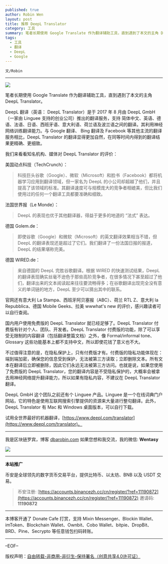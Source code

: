 ```yaml
---
published: true
author: Robin Wen
layout: post
title: 推荐 DeepL Translator
category: 工具
summary: 笔者长期使用 Google Translate 作为翻译辅助工具，直到遇到了本文的主角 DeepL Translator。DeepL 翻译（英语： DeepL Translator）是于 2017 年 8 月由 DeepL GmbH（一家由 Linguee 支持的创业公司）推出的翻译服务，支持 简体中文、英语、德语、法语、日语、西班牙语、意大利语、荷兰语及波兰语之间的翻译。其利用神经网络训练翻译能力。与 Google 翻译、 Bing 翻译及 Facebook 等其他主流的翻译服务相比，DeepL Translator 的翻译显得更加自然，在同等时间内得到的翻译结果更精确、更细致。DeepL GmbH 这个团队之前还有个 Linguee 产品。Linguee 是一个在线词典门户网站，它的特色是使用互联网搜索引擎提供的资源来大量进行整句翻译。此外，DeepL Translator 有 Mac 和 Windows 桌面版本，可以自行下载。
tags:
  - 工具
  - 翻译
  - DeepL
  - Google
---
```


`文/Robin`

***

![](https://cdn.dbarobin.com/hlb70bl.png)

笔者长期使用 Google Translate 作为翻译辅助工具，直到遇到了本文的主角 DeepL Translator。

DeepL 翻译（英语： DeepL Translator）是于 2017 年 8 月由 DeepL GmbH（一家由 Linguee 支持的创业公司）推出的翻译服务，支持 简体中文、英语、德语、法语、日语、西班牙语、意大利语、荷兰语及波兰语之间的翻译。其利用神经网络训练翻译能力。与 Google 翻译、 Bing 翻译及 Facebook 等其他主流的翻译服务相比，DeepL Translator 的翻译显得更加自然，在同等时间内得到的翻译结果更精确、更细致。

我们来看看知名机构、媒体对 DeepL Translator 的评价：

美国动点科技（TechCrunch）：

> 科技巨头谷歌（Google）、微软（Microsoft）和脸书（Facebook）都将机器学习应用到翻译领域，但一家名为 DeepL 的小公司却超越了他们，并且提高了该领域的标准。其翻译速度可与规模庞大的竞争者相媲美，但比我们使用过的任何一个翻译工具都要准确和细致。

法国世界报（Le Monde）：

> DeepL 的表现也优于其他翻译器，得益于更多的地道的 “法式” 表达。

德国 Golem.de：

> 即使谷歌（Google）和微软（Microsoft）的英文翻译效果相当不错，但 DeepL 的翻译表现还是超过了它们。我们翻译了一份法国日报的报道，DeepL 的结果堪称完美。

德国 WIRED.de：

> 来自德国的 DeepL 完胜谷歌翻译。根据 WIRED 的快速测试结果，DeepL 的翻译表现确实丝毫不逊色于那些高阶竞争者，在很多情况下甚至超过了他们，翻译出来的文本阅读起来往往要流畅得多；在谷歌翻译出现完全没有意义的单词链的地方，DeepL 至少可以猜出其中的联系。

官网还有意大利 La Stampa、西班牙阿贝塞报（ABC）、荷兰 RTL Z、意大利 la Repubblica、德国 Mobile Geeks、拉美 wwwhat's new 的评价，感兴趣读者可以自行查阅。

国内用户使用免费版的 DeepL Translator 就已经足够了。DeepL Translator 付费版有针对个人、团队、开发者。DeepL Translator 付费版的功能，除了可以享受无限制的内容翻译（包括翻译整篇文档）之外，像 Formal/informal tone、Glossary 这些功能基本上都不支持中文，所以即使花钱了意义也不大。

不过值得注意的是，在隐私保护上，只有付费版才有。付费版的隐私功能体现在：端到端加密，确保您的信息受到保护，无法被第三方读取；立即删除文本。所有文本在翻译后立即被删除，因此它们永远无法被第三方访问。也就是说，如果您使用了免费版的 DeepL Translator，您的翻译内容是不受隐私保护的，大概率会被拿去用神经网络提升翻译能力，所以如果有隐私内容，不建议在 DeepL Translator 翻译。

DeepL GmbH 这个团队之前还有个 Linguee 产品。Linguee 是一个在线词典门户网站，它的特色是使用互联网搜索引擎提供的资源来大量进行整句翻译。此外，DeepL Translator 有 Mac 和 Windows 桌面版本，可以自行下载。

试用全世界最好的机器翻译，[https://www.deepl.com/translator](https://www.deepl.com/translator)。

***

我是区块链罗宾，博客 [dbarobin.com](https://dbarobin.com/)
如果您想和我交流，我的微信: **Wentasy**

![](https://cdn.dbarobin.com/v4yywe2.png)

***

**本站推广**

币安是全球领先的数字货币交易平台，提供比特币、以太坊、BNB 以及 USDT 交易。

> 币安注册: [https://accounts.binancezh.cc/cn/register/?ref=11190872](https://accounts.binancezh.cc/cn/register/?ref=11190872)
> 邀请码: **11190872**

***

本博客开通了 Donate Cafe 打赏，支持 Mixin Messenger、Blockin Wallet、imToken、Blockchain Wallet、Ownbit、Cobo Wallet、bitpie、DropBit、BRD、Pine、Secrypto 等任意钱包扫码转账。

<center>
    <div class="--donate-button"
         data-button-id="f8b9df0d-af9a-460d-8258-d3f435445075"
    ></div>
</center>

***

–EOF–

版权声明：[自由转载-非商用-非衍生-保持署名（创意共享4.0许可证）](http://creativecommons.org/licenses/by-nc-nd/4.0/deed.zh)